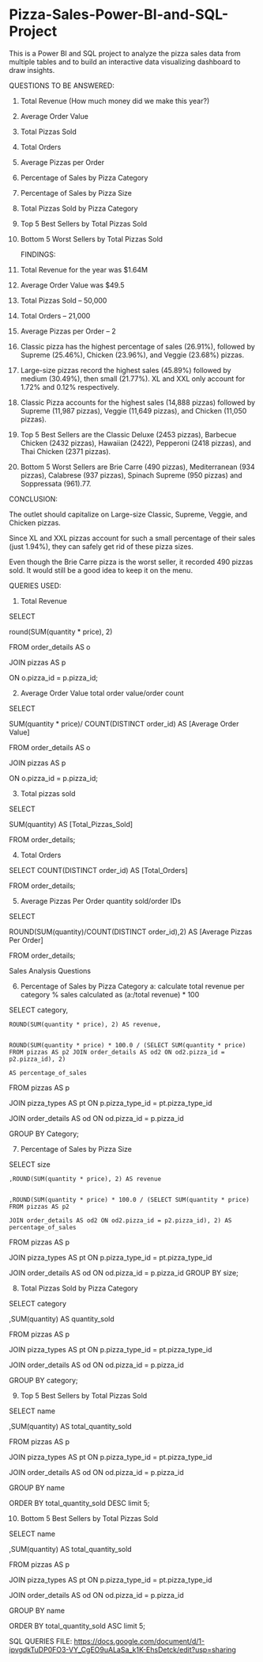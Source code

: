 # Pizza-Sales-Power-BI-and-SQL-Project
This is a Power BI and SQL project to analyze the pizza sales data from multiple tables and to build an interactive data visualizing dashboard to draw insights.


QUESTIONS TO BE ANSWERED:

1. Total Revenue (How much money did we make this year?)
2. Average Order Value
3. Total Pizzas Sold
4. Total Orders
5. Average Pizzas per Order
6. Percentage of Sales by Pizza Category
7. Percentage of Sales by Pizza Size
8. Total Pizzas Sold by Pizza Category
9. Top 5 Best Sellers by Total Pizzas Sold
10. Bottom 5 Worst Sellers by Total Pizzas Sold

    FINDINGS:

1. Total Revenue for the year was $1.64M
2. Average Order Value was $49.5

3. Total Pizzas Sold – 50,000
4. Total Orders – 21,000
5. Average Pizzas per Order – 2

6. Classic pizza has the highest percentage of sales (26.91%), followed by Supreme (25.46%), Chicken (23.96%), and Veggie (23.68%) pizzas.

7. Large-size pizzas record the highest sales (45.89%) followed by medium (30.49%), then small (21.77%). XL and XXL only account for 1.72% and 0.12% respectively.

8. Classic Pizza accounts for the highest sales (14,888 pizzas) followed by Supreme (11,987 pizzas), Veggie (11,649 pizzas), and Chicken (11,050 pizzas).

9. Top 5 Best Sellers are the Classic Deluxe (2453 pizzas), Barbecue Chicken (2432 pizzas), Hawaiian (2422), Pepperoni (2418 pizzas), and Thai Chicken (2371 pizzas).

10. Bottom 5 Worst Sellers are Brie Carre (490 pizzas), Mediterranean (934 pizzas), Calabrese (937 pizzas), Spinach Supreme (950 pizzas) and Soppressata (961).77.


 CONCLUSION:

The outlet should capitalize on Large-size Classic, Supreme, Veggie, and Chicken pizzas.

Since XL and XXL pizzas account for such a small percentage of their sales (just 1.94%), they can safely get rid of these pizza sizes.

Even though the Brie Carre pizza is the worst seller, it recorded 490 pizzas sold. It would still be a good idea to keep it on the menu.

QUERIES USED:

1) Total Revenue



SELECT 


 round(SUM(quantity * price), 2)


FROM order_details AS o
 
 
 JOIN pizzas AS p 
 
 
 ON o.pizza_id = p.pizza_id;


 

 2) Average Order Value
total order value/order count

SELECT 


 SUM(quantity * price)/ COUNT(DISTINCT order_id) AS [Average Order Value]


FROM order_details AS o
 
 
 JOIN pizzas AS p 
 
 
 ON o.pizza_id = p.pizza_id;

 

3) Total pizzas sold

   
 
 SELECT
  
  
  SUM(quantity) AS [Total_Pizzas_Sold]


FROM
  order_details;

  
4) Total Orders



SELECT
  COUNT(DISTINCT order_id) AS [Total_Orders]

FROM
  order_details;

5) Average Pizzas Per Order
quantity sold/order IDs

SELECT
 
  
  ROUND(SUM(quantity)/COUNT(DISTINCT order_id),2) AS [Average Pizzas Per Order]

FROM
  order_details;

  
Sales Analysis Questions


6) Percentage of Sales by Pizza Category
a: calculate total revenue per category
% sales calculated as (a:/total revenue) * 100

SELECT 
    category,
    
    
    ROUND(SUM(quantity * price), 2) AS revenue,
    
    
    ROUND(SUM(quantity * price) * 100.0 / (SELECT SUM(quantity * price) FROM pizzas AS p2 JOIN order_details AS od2 ON od2.pizza_id = p2.pizza_id), 2) 
    
    AS percentage_of_sales


FROM 
    pizzas AS p


JOIN 
    pizza_types AS pt ON p.pizza_type_id = pt.pizza_type_id


JOIN 
    order_details AS od ON od.pizza_id = p.pizza_id

GROUP BY 
    Category;

7) Percentage of Sales by Pizza Size


SELECT 
    size
    
    ,ROUND(SUM(quantity * price), 2) AS revenue
    
    
    ,ROUND(SUM(quantity * price) * 100.0 / (SELECT SUM(quantity * price) FROM pizzas AS p2
    
    JOIN order_details AS od2 ON od2.pizza_id = p2.pizza_id), 2) AS percentage_of_sales


FROM 
    pizzas AS p


JOIN 
    pizza_types AS pt ON p.pizza_type_id = pt.pizza_type_id


JOIN 
    order_details AS od ON od.pizza_id = p.pizza_id
GROUP BY 
    size;
    
8) Total Pizzas Sold by Pizza Category



SELECT
 category

 
 ,SUM(quantity) AS quantity_sold


FROM 
    pizzas AS p


JOIN 
    pizza_types AS pt ON p.pizza_type_id = pt.pizza_type_id


JOIN 
    order_details AS od ON od.pizza_id = p.pizza_id


GROUP BY category;



9) Top 5 Best Sellers by Total Pizzas Sold
    


SELECT 
  name
 
  
  ,SUM(quantity) AS total_quantity_sold


FROM 
    pizzas AS p


JOIN 
    pizza_types AS pt ON p.pizza_type_id = pt.pizza_type_id


JOIN 
    order_details AS od ON od.pizza_id = p.pizza_id


GROUP BY name


ORDER BY total_quantity_sold DESC
limit 5;

10) Bottom 5 Best Sellers by Total Pizzas Sold




SELECT
  name
 
  
  ,SUM(quantity) AS total_quantity_sold


FROM 
    pizzas AS p


JOIN 
    pizza_types AS pt ON p.pizza_type_id = pt.pizza_type_id


JOIN 
    order_details AS od ON od.pizza_id = p.pizza_id

GROUP BY name


ORDER BY total_quantity_sold ASC
limit 5;


SQL QUERIES FILE: https://docs.google.com/document/d/1-ipvgdkTuDP0FO3-VY_CgEO9uALaSa_k1K-EhsDetck/edit?usp=sharing


   

